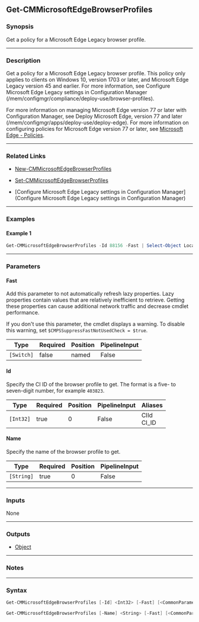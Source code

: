 Get-CMMicrosoftEdgeBrowserProfiles
----------------------------------




### Synopsis
Get a policy for a Microsoft Edge Legacy browser profile.



---


### Description

Get a policy for a Microsoft Edge Legacy browser profile. This policy only applies to clients on Windows 10, version 1703 or later, and Microsoft Edge Legacy version 45 and earlier. For more information, see Configure Microsoft Edge Legacy settings in Configuration Manager (/mem/configmgr/compliance/deploy-use/browser-profiles).



For more information on managing Microsoft Edge version 77 or later with Configuration Manager, see Deploy Microsoft Edge, version 77 and later (/mem/configmgr/apps/deploy-use/deploy-edge). For more information on configuring policies for Microsoft Edge version 77 or later, see [Microsoft Edge - Policies](/DeployEdge/microsoft-edge-policies).



---


### Related Links
* [New-CMMicrosoftEdgeBrowserProfiles](New-CMMicrosoftEdgeBrowserProfiles)



* [Set-CMMicrosoftEdgeBrowserProfiles](Set-CMMicrosoftEdgeBrowserProfiles)



* [Configure Microsoft Edge Legacy settings in Configuration Manager](Configure Microsoft Edge Legacy settings in Configuration Manager)





---


### Examples
#### Example 1
```PowerShell
Get-CMMicrosoftEdgeBrowserProfiles -Id 88156 -Fast | Select-Object LocalizedDisplayName
```



---


### Parameters
#### **Fast**

Add this parameter to not automatically refresh lazy properties. Lazy properties contain values that are relatively inefficient to retrieve. Getting these properties can cause additional network traffic and decrease cmdlet performance.


If you don't use this parameter, the cmdlet displays a warning. To disable this warning, set `$CMPSSuppressFastNotUsedCheck = $true`.






|Type      |Required|Position|PipelineInput|
|----------|--------|--------|-------------|
|`[Switch]`|false   |named   |False        |



#### **Id**

Specify the CI ID of the browser profile to get. The format is a five- to seven-digit number, for example `403823`.






|Type     |Required|Position|PipelineInput|Aliases       |
|---------|--------|--------|-------------|--------------|
|`[Int32]`|true    |0       |False        |CIId<br/>CI_ID|



#### **Name**

Specify the name of the browser profile to get.






|Type      |Required|Position|PipelineInput|
|----------|--------|--------|-------------|
|`[String]`|true    |0       |False        |





---


### Inputs
None





---


### Outputs
* [Object](https://learn.microsoft.com/en-us/dotnet/api/System.Object)






---


### Notes




---


### Syntax
```PowerShell
Get-CMMicrosoftEdgeBrowserProfiles [-Id] <Int32> [-Fast] [<CommonParameters>]
```
```PowerShell
Get-CMMicrosoftEdgeBrowserProfiles [-Name] <String> [-Fast] [<CommonParameters>]
```

